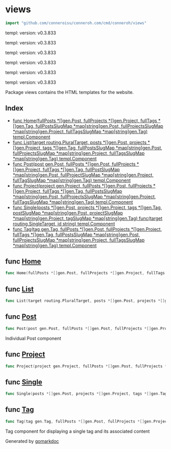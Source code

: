 <!-- gomarkdoc:embed:start -->

<!-- Code generated by gomarkdoc. DO NOT EDIT -->

# views

```go
import "github.com/conneroisu/conneroh.com/cmd/conneroh/views"
```

templ: version: v0.3.833

templ: version: v0.3.833

templ: version: v0.3.833

templ: version: v0.3.833

templ: version: v0.3.833

templ: version: v0.3.833

Package views contains the HTML templates for the website.

## Index

- [func Home\(fullPosts \*\[\]gen.Post, fullProjects \*\[\]gen.Project, fullTags \*\[\]gen.Tag, fullPostsSlugMap \*map\[string\]gen.Post, fullProjectsSlugMap \*map\[string\]gen.Project, fullTagsSlugMap \*map\[string\]gen.Tag\) templ.Component](<#Home>)
- [func List\(target routing.PluralTarget, posts \*\[\]gen.Post, projects \*\[\]gen.Project, tags \*\[\]gen.Tag, fullPostsSlugMap \*map\[string\]gen.Post, fullProjectsSlugMap \*map\[string\]gen.Project, fullTagsSlugMap \*map\[string\]gen.Tag\) templ.Component](<#List>)
- [func Post\(post gen.Post, fullPosts \*\[\]gen.Post, fullProjects \*\[\]gen.Project, fullTags \*\[\]gen.Tag, fullPostSlugMap \*map\[string\]gen.Post, fullProjectSlugMap \*map\[string\]gen.Project, fullTagSlugMap \*map\[string\]gen.Tag\) templ.Component](<#Post>)
- [func Project\(project gen.Project, fullPosts \*\[\]gen.Post, fullProjects \*\[\]gen.Project, fullTags \*\[\]gen.Tag, fullPostsSlugMap \*map\[string\]gen.Post, fullProjectsSlugMap \*map\[string\]gen.Project, fullTagsSlugMap \*map\[string\]gen.Tag\) templ.Component](<#Project>)
- [func Single\(posts \*\[\]gen.Post, projects \*\[\]gen.Project, tags \*\[\]gen.Tag, postSlugMap \*map\[string\]gen.Post, projectSlugMap \*map\[string\]gen.Project, tagSlugMap \*map\[string\]gen.Tag\) func\(target routing.SingleTarget, id string\) templ.Component](<#Single>)
- [func Tag\(tag gen.Tag, fullPosts \*\[\]gen.Post, fullProjects \*\[\]gen.Project, fullTags \*\[\]gen.Tag, fullPostsSlugMap \*map\[string\]gen.Post, fullProjectsSlugMap \*map\[string\]gen.Project, fullTagsSlugMap \*map\[string\]gen.Tag\) templ.Component](<#Tag>)


<a name="Home"></a>
## func [Home](<https://github.com/conneroisu/conneroh.com/blob/main/cmd/conneroh/views/home_templ.go#L17-L24>)

```go
func Home(fullPosts *[]gen.Post, fullProjects *[]gen.Project, fullTags *[]gen.Tag, fullPostsSlugMap *map[string]gen.Post, fullProjectsSlugMap *map[string]gen.Project, fullTagsSlugMap *map[string]gen.Tag) templ.Component
```



<a name="List"></a>
## func [List](<https://github.com/conneroisu/conneroh.com/blob/main/cmd/conneroh/views/list_templ.go#L102-L110>)

```go
func List(target routing.PluralTarget, posts *[]gen.Post, projects *[]gen.Project, tags *[]gen.Tag, fullPostsSlugMap *map[string]gen.Post, fullProjectsSlugMap *map[string]gen.Project, fullTagsSlugMap *map[string]gen.Tag) templ.Component
```



<a name="Post"></a>
## func [Post](<https://github.com/conneroisu/conneroh.com/blob/main/cmd/conneroh/views/posts_templ.go#L18-L26>)

```go
func Post(post gen.Post, fullPosts *[]gen.Post, fullProjects *[]gen.Project, fullTags *[]gen.Tag, fullPostSlugMap *map[string]gen.Post, fullProjectSlugMap *map[string]gen.Project, fullTagSlugMap *map[string]gen.Tag) templ.Component
```

Individual Post component

<a name="Project"></a>
## func [Project](<https://github.com/conneroisu/conneroh.com/blob/main/cmd/conneroh/views/projects_templ.go#L17-L25>)

```go
func Project(project gen.Project, fullPosts *[]gen.Post, fullProjects *[]gen.Project, fullTags *[]gen.Tag, fullPostsSlugMap *map[string]gen.Post, fullProjectsSlugMap *map[string]gen.Project, fullTagsSlugMap *map[string]gen.Tag) templ.Component
```



<a name="Single"></a>
## func [Single](<https://github.com/conneroisu/conneroh.com/blob/main/cmd/conneroh/views/utils.go#L15-L20>)

```go
func Single(posts *[]gen.Post, projects *[]gen.Project, tags *[]gen.Tag, postSlugMap *map[string]gen.Post, projectSlugMap *map[string]gen.Project, tagSlugMap *map[string]gen.Tag) func(target routing.SingleTarget, id string) templ.Component
```



<a name="Tag"></a>
## func [Tag](<https://github.com/conneroisu/conneroh.com/blob/main/cmd/conneroh/views/tags_templ.go#L18-L26>)

```go
func Tag(tag gen.Tag, fullPosts *[]gen.Post, fullProjects *[]gen.Project, fullTags *[]gen.Tag, fullPostsSlugMap *map[string]gen.Post, fullProjectsSlugMap *map[string]gen.Project, fullTagsSlugMap *map[string]gen.Tag) templ.Component
```

Tag component for displaying a single tag and its associated content

Generated by [gomarkdoc](<https://github.com/princjef/gomarkdoc>)


<!-- gomarkdoc:embed:end -->
